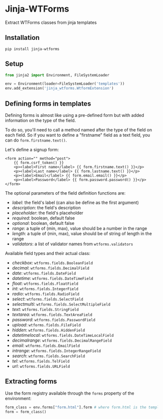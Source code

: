 # Jinja-WTForms

Extract WTForms classes from jinja templates

## Installation

    pip install jinja-wtforms

## Setup

```py
from jinja2 import Environment, FileSystemLoader

env = Environment(loader=FileSystemLoader('templates'))
env.add_extension('jinja_wtforms.WtformExtension')
```

## Defining forms in templates

Defining forms is almost like using a pre-defined form but with added information
on the type of the field.

To do so, you'll need to call a method named after the type of the field on each
field. So if you want to define a "firstname" field as a text field, you can
do `form.firstname.text()`.

Let's define a signup form:

    <form action="" method="post">
        {{ form.csrf_token() }}
        <p><label>First name</label> {{ form.firstname.text() }}</p>
        <p><label>Last name</label> {{ form.lastname.text() }}</p>
        <p><label>Email</label> {{ form.email.email() }}</p>
        <p><label>Password</label> {{ form.password.password() }}</p>
    </form>

The optional parameters of the field definition functions are:

 - *label*: the field's label (can also be define as the first argument)
 - *description*: the field's description
 - *placeholder*: the field's placeholder
 - *required*: boolean, default false
 - *optional*: boolean, default false
 - *range*: a tuple of (min, max), value should be a number in the range
 - *length*: a tuple of (min, max), value should be of string of length in the range
 - *validators*: a list of validator names from `wtforms.validators`

Available field types and their actual class:

 - *checkbox*: `wtforms.fields.BooleanField`
 - *decimal*: `wtforms.fields.DecimalField`
 - *date*: `wtforms.fields.DateField`
 - *datetime*: `wtforms.fields.DateTimeField`
 - *float*: `wtforms.fields.FloatField`
 - *int*: `wtforms.fields.IntegerField`
 - *radio*: `wtforms.fields.RadioField`
 - *select*: `wtforms.fields.SelectField`
 - *selectmulti*: `wtforms.fields.SelectMultipleField`
 - *text*: `wtforms.fields.StringField`
 - *textarea*: `wtforms.fields.TextAreaField`
 - *password*: `wtforms.fields.PasswordField`
 - *upload*: `wtforms.fields.FileField`
 - *hidden*: `wtforms.fields.HiddenField`
 - *datetimelocal*: `wtforms.fields.DateTimeLocalField`
 - *decimalrange*: `wtforms.fields.DecimalRangeField`
 - *email*: `wtforms.fields.EmailField`
 - *intrange*: `wtforms.fields.IntegerRangeField`
 - *search*: `wtforms.fields.SearchField`
 - *tel*: `wtforms.fields.TelField`
 - *url*: `wtforms.fields.URLField`

## Extracting forms

Use the form registry available through the `forms` property of the environment:

```py
form_class = env.forms["form.html"].form # where form.html is the template filename containing the form definition
form = form_class()
```